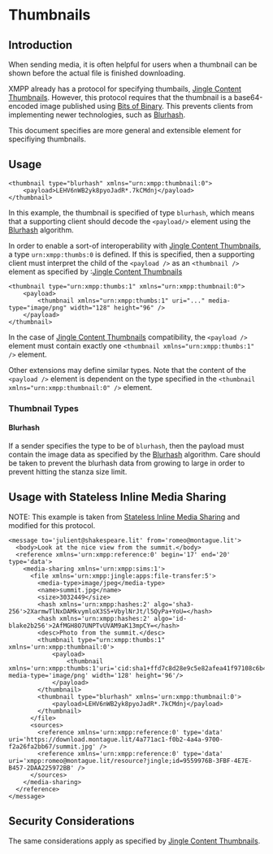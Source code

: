 # Thumbnails
## Introduction

When sending media, it is often helpful for users when a thumbnail can be shown before the
actual file is finished downloading.

XMPP already has a protocol for specifying thumbails, [Jingle Content Thumbnails](https://xmpp.org/extensions/xep-0264.html).
However, this protocol requires that the thumbnail is a base64-encoded image published using
[Bits of Binary](https://xmpp.org/extensions/xep-0231.html). This prevents clients from implementing newer technologies, such as
[Blurhash](https://github.com/woltapp/blurhash).

This document specifies are more general and extensible element for specifiying thumbnails.

## Usage

```
<thumbnail type="blurhash" xmlns="urn:xmpp:thumbnail:0">
	<payload>LEHV6nWB2yk8pyoJadR*.7kCMdnj</payload>
</thumbnail>
```

In this example, the thumbnail is specified of type `blurhash`, which means that a supporting
client should decode the `<payload/>` element using the [Blurhash](https://github.com/woltapp/blurhash) algorithm.

In order to enable a sort-of interoperability with [Jingle Content Thumbnails](https://xmpp.org/extensions/xep-0264.html), a type
`urn:xmpp:thumbs:0` is defined. If this is specified, then a supporting client must
interpret the child of the `<payload />` as an `<thumbnail />` element as specified by
:[Jingle Content Thumbnails](https://xmpp.org/extensions/xep-0264.html)

```
<thumbnail type="urn:xmpp:thumbs:1" xmlns="urn:xmpp:thumbnail:0">
	<payload>
		<thumbnail xmlns="urn:xmpp:thumbs:1" uri="..." media-type="image/png" width="128" height="96" />
	</payload>
</thumbnail>
```

In the case of [Jingle Content Thumbnails](https://xmpp.org/extensions/xep-0264.html) compatibility,
the `<payload />` element must contain exactly one `<thumbnail xmlns="urn:xmpp:thumbs:1" />` element.

Other extensions may define similar types. Note that the content of the `<payload />` element
is dependent on the type specified in the `<thumbnail xmlns="urn:xmpp:thumbnail:0" />`
element.

### Thumbnail Types
#### Blurhash

If a sender specifies the type to be of `blurhash`, then the payload must contain the
image data as specified by the [Blurhash](https://github.com/woltapp/blurhash) algorithm. Care should be taken to prevent
the blurhash data from growing to large in order to prevent hitting the stanza size limit.

## Usage with Stateless Inline Media Sharing

NOTE: This example is taken from [Stateless Inline Media Sharing](https://xmpp.org/extensions/xep-0385.html) and modified for this protocol.

```
<message to='julient@shakespeare.lit' from='romeo@montague.lit'>
  <body>Look at the nice view from the summit.</body>
  <reference xmlns='urn:xmpp:reference:0' begin='17' end='20' type='data'>
    <media-sharing xmlns='urn:xmpp:sims:1'>
      <file xmlns='urn:xmpp:jingle:apps:file-transfer:5'>
        <media-type>image/jpeg</media-type>
        <name>summit.jpg</name>
        <size>3032449</size>
        <hash xmlns='urn:xmpp:hashes:2' algo='sha3-256'>2XarmwTlNxDAMkvymloX3S5+VbylNrJt/l5QyPa+YoU=</hash>
        <hash xmlns='urn:xmpp:hashes:2' algo='id-blake2b256'>2AfMGH8O7UNPTvUVAM9aK13mpCY=</hash>
        <desc>Photo from the summit.</desc>
        <thumbnail type="urn:xmpp:thumbs:1" xmlns='urn:xmpp:thumbnail:0'>
		  	<payload>
				<thumbnail xmlns='urn:xmpp:thumbs:1'uri='cid:sha1+ffd7c8d28e9c5e82afea41f97108c6b4@bob.xmpp.org' media-type='image/png' width='128' height='96'/>
			</payload>
		</thumbnail>
        <thumbnail type="blurhash" xmlns='urn:xmpp:thumbnail:0'>
		  	<payload>LEHV6nWB2yk8pyoJadR*.7kCMdnj</payload>
		</thumbnail>
      </file>
      <sources>
        <reference xmlns='urn:xmpp:reference:0' type='data' uri='https://download.montague.lit/4a771ac1-f0b2-4a4a-9700-f2a26fa2bb67/summit.jpg' />
        <reference xmlns='urn:xmpp:reference:0' type='data' uri='xmpp:romeo@montague.lit/resource?jingle;id=9559976B-3FBF-4E7E-B457-2DAA225972BB' />
      </sources>
    </media-sharing>
  </reference>
</message>
```

## Security Considerations

The same considerations apply as specified by [Jingle Content Thumbnails](https://xmpp.org/extensions/xep-0264.html).
